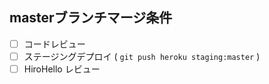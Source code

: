 ## masterブランチマージ条件
- [ ] コードレビュー
- [ ] ステージングデプロイ ( `git push heroku staging:master` )
- [ ] HiroHello レビュー

